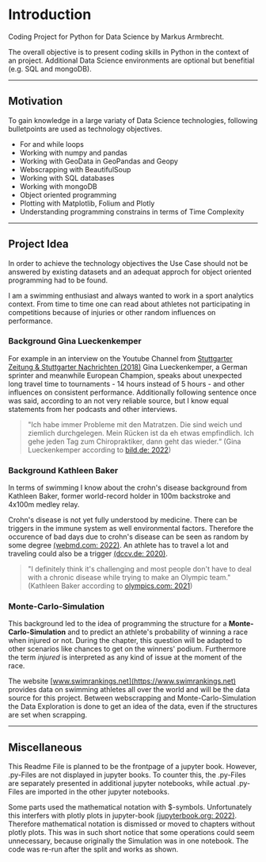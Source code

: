 # Introduction

Coding Project for Python for Data Science
by Markus Armbrecht.

The overall objective is to present coding skills in Python in the context of an project. Additional Data Science environments are optional but benefitial (e.g. SQL and mongoDB).

---

## Motivation

To gain knowledge in a large variaty of Data Science technologies, following bulletpoints are used as technology objectives.

* For and while loops
* Working with numpy and pandas
* Working with GeoData in GeoPandas and Geopy
* Webscrapping with BeautifulSoup
* Working with SQL databases
* Working with mongoDB
* Object oriented programming
* Plotting with Matplotlib, Folium and Plotly
* Understanding programming constrains in terms of Time Complexity

---

## Project Idea

In order to achieve the technology objectives the Use Case should not be answered by existing datasets and an adequat approch for object oriented programming had to be found.

I am a swimming enthusiast and always wanted to work in a sport analytics context. From time to time one can read about athletes not participating in competitions because of injuries or other random influences on performance.

### Background Gina Lueckenkemper

For example in an interview on the Youtube Channel from [Stuttgarter Zeitung & Stuttgarter Nachrichten (2018)](https://youtu.be/2HR6FPdYYMw) Gina Lueckenkemper, a German sprinter and meanwhile European Champion, speaks about unexpected long travel time to tournaments - 14 hours instead of 5 hours - and other influences on consistent performance.
Additionally following sentence once was said, according to an not very reliable source, but I know equal statements from her podcasts and other interviews.
> "Ich habe immer Probleme mit den Matratzen. Die sind weich und ziemlich durchgelegen. Mein Rücken ist da eh etwas empfindlich. Ich gehe jeden Tag zum Chiropraktiker, dann geht das wieder.“ (Gina Lueckenkemper according to [bild.de: 2022])

### Background Kathleen Baker

In terms of swimming I know about the crohn's disease background from Kathleen Baker, former world-record holder in 100m backstroke and 4x100m medley relay.

Crohn's disease is not yet fully understood by medicine. There can be triggers in the immune system as well environmental factors. Therefore the occurence of bad days due to crohn's disease can be seen as random by some degree [(webmd.com: 2022)](https://www.webmd.com/ibd-crohns-disease/crohns-disease/crohns-disease-causes). An athlete has to travel a lot and traveling could also be a trigger [(dccv.de: 2020)](https://www.dccv.de/betroffene-angehoerige/leben-mit-einer-ced/reisen/).
> "I definitely think it's challenging and most people don't have to deal with a chronic disease while trying to make an Olympic team." (Kathleen Baker according to [olympics.com: 2021])

### Monte-Carlo-Simulation

This background led to the idea of programming the structure for a **Monte-Carlo-Simulation** and to predict an athlete's probability of winning a race when injured or not. During the chapter, this question will be adapted to other scenarios like chances to get on the winners' podium. Furthermore the term *injured* is interpreted as any kind of issue at the moment of the race.

The website [www.swimrankings.net](https://www.swimrankings.net) provides data on swimming athletes all over the world and will be the data source for this project. Between webscrapping and Monte-Carlo-Simulation the Data Exploration is done to get an idea of the data, even if the structures are set when scrapping.

---

## Miscellaneous

This Readme File is planned to be the frontpage of a jupyter book. However, .py-Files are not displayed in jupyter books. To counter this, the .py-Files are separately presented in additional jupyter notebooks, while actual .py-Files are imported in the other jupyter notebooks.

Some parts used the mathematical notation with $-symbols. Unfortunately this interfers with plotly plots in jupyter-book [(jupyterbook.org: 2022)]. Therefore mathematical notation is dismissed or moved to chapters without plotly plots. This was in such short notice that some operations could seem unnecessary, because originally the Simulation was in one notebook. The code was re-run after the split and works as shown.

[bild.de: 2022]: https://www.bild.de/sport/mehr-sport/sport-mix/leichtathletik-wm-gina-hat-ein-matratzen-problem-80738596.bild.html
[olympics.com: 2021]: https://olympics.com/en/news/kathleen-baker-crohns-disease-made-me-strong-swimming
[(jupyterbook.org: 2022)]: https://jupyterbook.org/en/stable/interactive/interactive.html
